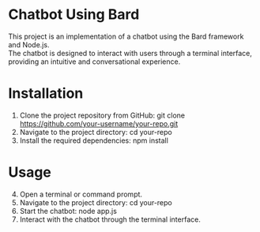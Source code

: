 # Chatbot Using Bard
 This project is an implementation of a chatbot using the Bard framework and Node.js. <br> The chatbot is designed to interact with users through a terminal interface, providing an intuitive and conversational experience.
# Installation
   1. Clone the project repository from GitHub: git clone https://github.com/your-username/your-repo.git
   2. Navigate to the project directory: cd your-repo
   3. Install the required dependencies: npm install

# Usage
   4. Open a terminal or command prompt.
   5. Navigate to the project directory: cd your-repo
   6. Start the chatbot: node app.js
   7. Interact with the chatbot through the terminal interface.
